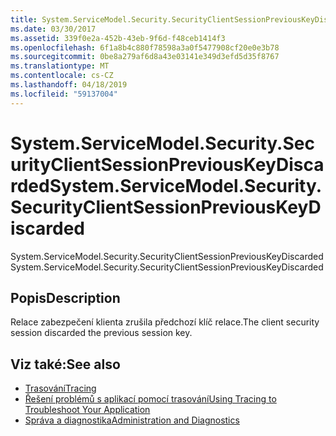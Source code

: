 ```yaml
---
title: System.ServiceModel.Security.SecurityClientSessionPreviousKeyDiscarded
ms.date: 03/30/2017
ms.assetid: 339f0e2a-452b-43eb-9f6d-f48ceb1414f3
ms.openlocfilehash: 6f1a8b4c880f78598a3a0f5477908cf20e0e3b78
ms.sourcegitcommit: 0be8a279af6d8a43e03141e349d3efd5d35f8767
ms.translationtype: MT
ms.contentlocale: cs-CZ
ms.lasthandoff: 04/18/2019
ms.locfileid: "59137004"
---
```

# <a name="systemservicemodelsecuritysecurityclientsessionpreviouskeydiscarded"></a><span data-ttu-id="a47a5-102">System.ServiceModel.Security.SecurityClientSessionPreviousKeyDiscarded</span><span class="sxs-lookup"><span data-stu-id="a47a5-102">System.ServiceModel.Security.SecurityClientSessionPreviousKeyDiscarded</span></span>
<span data-ttu-id="a47a5-103">System.ServiceModel.Security.SecurityClientSessionPreviousKeyDiscarded</span><span class="sxs-lookup"><span data-stu-id="a47a5-103">System.ServiceModel.Security.SecurityClientSessionPreviousKeyDiscarded</span></span>  
  
## <a name="description"></a><span data-ttu-id="a47a5-104">Popis</span><span class="sxs-lookup"><span data-stu-id="a47a5-104">Description</span></span>  
 <span data-ttu-id="a47a5-105">Relace zabezpečení klienta zrušila předchozí klíč relace.</span><span class="sxs-lookup"><span data-stu-id="a47a5-105">The client security session discarded the previous session key.</span></span>  
  
## <a name="see-also"></a><span data-ttu-id="a47a5-106">Viz také:</span><span class="sxs-lookup"><span data-stu-id="a47a5-106">See also</span></span>

- [<span data-ttu-id="a47a5-107">Trasování</span><span class="sxs-lookup"><span data-stu-id="a47a5-107">Tracing</span></span>](../../../../../docs/framework/wcf/diagnostics/tracing/index.md)
- [<span data-ttu-id="a47a5-108">Řešení problémů s aplikací pomocí trasování</span><span class="sxs-lookup"><span data-stu-id="a47a5-108">Using Tracing to Troubleshoot Your Application</span></span>](../../../../../docs/framework/wcf/diagnostics/tracing/using-tracing-to-troubleshoot-your-application.md)
- [<span data-ttu-id="a47a5-109">Správa a diagnostika</span><span class="sxs-lookup"><span data-stu-id="a47a5-109">Administration and Diagnostics</span></span>](../../../../../docs/framework/wcf/diagnostics/index.md)
